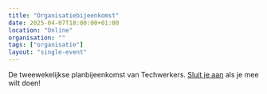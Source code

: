 ```yaml
---
title: "Organisatiebijeenkomst"
date: 2025-04-07T18:00:00+01:00
location: "Online"
organisation: ""
tags: ["organisatie"]
layout: "single-event"
---
```


De tweewekelijkse planbijeenkomst van Techwerkers. [Sluit je aan](/join) als je mee wilt doen!
